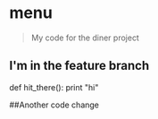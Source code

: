 ﻿# menu

> My code for the diner project

## I'm in the feature branch

def hit_there():
print "hi"

##Another code change 
